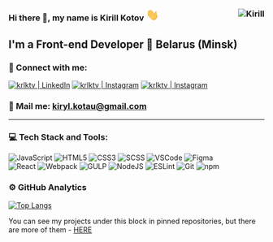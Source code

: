 ### Hi there 👋, my name is Kirill Kotov <img src="https://raw.githubusercontent.com/krlktv/krlktv/main/img/Hi.gif" width="25px"> <img align="right" src="https://komarev.com/ghpvc/?username=krlktv&label=Profile%20Views%20&color=AC1F21&style=flat-square" alt="Kirill" />

## I'm a Front-end Developer 📍 Belarus (Minsk)

### 🤝 Connect with me:

[<img alt="krlktv | LinkedIn" src="https://img.shields.io/badge/linkedin-0077B5.svg?&style=for-the-badge&logo=linkedin&logoColor=fff" />][linkedin]
[<img alt="krlktv | Instagram" src="https://img.shields.io/badge/instagram-E4405F.svg?&style=for-the-badge&logo=instagram&logoColor=fff" />][instagram]
[<img alt="krlktv | Instagram" src="https://img.shields.io/badge/telegram-0077B5.svg?&style=for-the-badge&logo=telegram&logoColor=fff" />][telegram]
### 📩 Mail me: kiryl.kotau@gmail.com

---

### 💻 Tech Stack and Tools:

![JavaScript](https://img.shields.io/badge/-JavaScript-090909?style=for-the-badge&logo=JavaScript)
![HTML5](https://img.shields.io/badge/-HTML5-090909?style=for-the-badge&logo=HTML5)
![CSS3](https://img.shields.io/badge/-CSS3-090909?style=for-the-badge&logo=CSS3)
![SCSS](https://img.shields.io/badge/-SCSS-090909?style=for-the-badge&logo=SASS)
![VSCode](https://img.shields.io/badge/-VSCode-090909?style=for-the-badge&logo=visualstudiocode)
![Figma](https://img.shields.io/badge/-figma-090909?style=for-the-badge&logo=figma)     
![React](https://img.shields.io/badge/-React-090909?style=for-the-badge&logo=react)
![Webpack](https://img.shields.io/badge/-Webpack-090909?style=for-the-badge&logo=Webpack)
![GULP](https://img.shields.io/badge/-GULP-090909?style=for-the-badge&logo=gulp)
![NodeJS](https://img.shields.io/badge/-Node.js-090909?style=for-the-badge&logo=Node.js)
![ESLint](https://img.shields.io/badge/-ESLint-090909?style=for-the-badge&logo=ESLint)
![Git](https://img.shields.io/badge/-Git-090909?style=for-the-badge&logo=Git)
![npm](https://img.shields.io/badge/-npm-090909?style=for-the-badge&logo=npm)

### ⚙️ GitHub Analytics
[![Top Langs](https://github-readme-stats.vercel.app/api/top-langs/?username=krlktv&show_icons=true&theme=tokyonight&layout=compact)](https://github.com/anuraghazra/github-readme-stats)

You can see my projects under this block in pinned repositories, but there are more of them - [HERE](https://github.com/krlktv?tab=repositories)

[linkedin]: https://linkedin.com/in/krlktv
[instagram]: https://instagram.com/krlktv
[telegram]: https://t.me/krlktv

<!--
**krlktv/krlktv** is a ✨ _special_ ✨ repository because its `README.md` (this file) appears on your GitHub profile.

Here are some ideas to get you started:

- 🔭 I’m currently working on ...
- 🌱 I’m currently learning ...
- 👯 I’m looking to collaborate on ...
- 🤔 I’m looking for help with ...
- 💬 Ask me about ...
- 📫 How to reach me: ...
- 😄 Pronouns: ...
- ⚡ Fun fact: ...
-->
